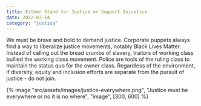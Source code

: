 ```yaml
---
title: Either Stand for Justice or Support Injustice
date: 2022-07-14
category: "justice"
---
```


We must be brave and bold to demand justice. Corporate puppets always find a way to liberalize justice movements, notably Black Lives Matter. Instead of calling out the bread crumbs of slavery, traitors of working class bullied the working class movement. Police are tools of the ruling class to maintain the status quo for the owner class. Regardless of the environment, if diversity, equity and inclusion efforts are separate from the pursuit of justice - do not join.

<!-- excerpt -->

{% image "src/assets/images/justice-everywhere.png", "Justice must be everywhere or no it is no where", "image", [300, 600] %}
